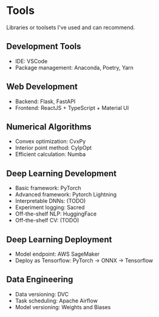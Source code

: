 # Tools
Libraries or toolsets I've used and can recommend. 

## Development Tools
- IDE: VSCode
- Package management: Anaconda, Poetry, Yarn

## Web Development
- Backend: Flask, FastAPI
- Frontend: ReactJS + TypeScript + Material UI

## Numerical Algorithms
- Convex optimization: CvxPy
- Interior point method: CyIpOpt
- Efficient calculation: Numba

## Deep Learning Development
- Basic framework: PyTorch
- Advanced framework: Pytorch Lightning
- Interpretable DNNs: (TODO)
- Experiment logging: Sacred
- Off-the-shelf NLP: HuggingFace
- Off-the-shelf CV: (TODO)

## Deep Learning Deployment
- Model endpoint: AWS SageMaker
- Deploy as Tensorflow: PyTorch -> ONNX -> Tensorflow

## Data Engineering
- Data versioning: DVC
- Task scheduling: Apache Airflow
- Model versioning: Weights and Biases